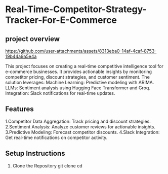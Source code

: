 # Real-Time-Competitor-Strategy-Tracker-For-E-Commerce
## project overview
https://github.com/user-attachments/assets/8313eba0-14af-4caf-8753-19b44a9a5e4a

This project focuses on creating a real-time competitive intelligence tool for e-commerce businesses. It provides actionable insights by monitoring competitor pricing, discount strategies, and customer sentiment. The solution leverages:
Machine Learning: Predictive modeling with ARIMA.
LLMs: Sentiment analysis using Hugging Face Transformer and Groq.
Integration: Slack notifications for real-time updates.

## Features
1.Competitor Data Aggregation: Track pricing and discount strategies.
2.Sentiment Analysis: Analyze customer reviews for actionable insights.
3.Predictive Modeling: Forecast competitor discounts.
4.Slack Integration: Get real-time notifications on competitor activity.

## Setup Instructions
1. Clone the Repository
   git clone <repository-url>
   cd <repository-directory>


